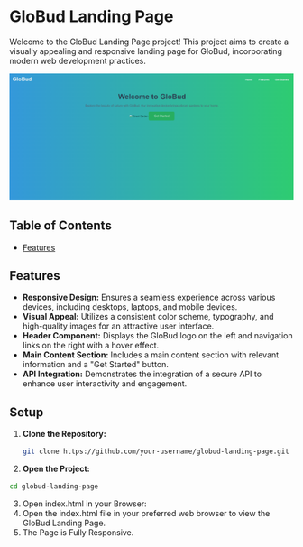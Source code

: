 # GloBud Landing Page

Welcome to the GloBud Landing Page project! This project aims to create a visually appealing and responsive landing page for GloBud, incorporating modern web development practices.

![Screenshot](https://raw.githubusercontent.com/shivansh1507/GloBud-Sample/main/globud.png)
## Table of Contents
- [Features](#features)

## Features

- **Responsive Design:** Ensures a seamless experience across various devices, including desktops, laptops, and mobile devices.
- **Visual Appeal:** Utilizes a consistent color scheme, typography, and high-quality images for an attractive user interface.
- **Header Component:** Displays the GloBud logo on the left and navigation links on the right with a hover effect.
- **Main Content Section:** Includes a main content section with relevant information and a "Get Started" button.
- **API Integration:** Demonstrates the integration of a secure API to enhance user interactivity and engagement.

## Setup

1. **Clone the Repository:**
   ```bash
   git clone https://github.com/your-username/globud-landing-page.git
2. **Open the Project:**
  ```bash
cd globud-landing-page
```
3. Open index.html in your Browser:
4. Open the index.html file in your preferred web browser to view the GloBud Landing Page.
5. The Page is Fully Responsive.
